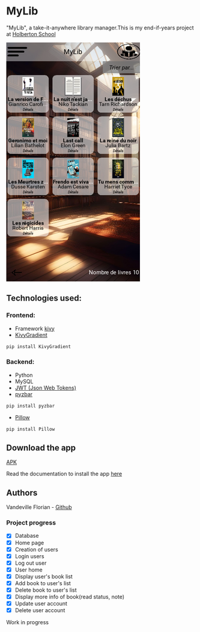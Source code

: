 # MyLib
"MyLib", a take-it-anywhere library manager.This is my end-if-years project at [Holberton School](https://www.holbertonschool.fr/)

![MyLib](img_readme/lib.png)

## Technologies used:
### Frontend:
* Framework [kivy](https://kivy.org/)
* [KivyGradient](https://pypi.org/project/KivyGradient/#description)
```bash
pip install KivyGradient
```

### Backend:
* Python
* MySQL
* [JWT (Json Web Tokens)](https://jwt.io/introduction)
* [pyzbar](https://pypi.org/project/pyzbar/)
```bash
pip install pyzbar
```
* [Pillow](https://pillow.readthedocs.io/en/stable/index.html)
```bash
pip install Pillow
```

## Download the app
[APK](APK/mylib-0.1-arm64-v8a_armeabi-v7a-debug.apk)

Read the documentation to install the app [here](APK/README.md)
## Authors
Vandeville Florian - [Github](https://github.com/VandevilleF)


### Project progress
- [x] Database
- [x] Home page
- [x] Creation of users
- [x] Login users
- [x] Log out user
- [x] User home
- [x] Display user's book list
- [x] Add book to user's list
- [x] Delete book to user's list
- [x] Display more info of book(read status, note)
- [x] Update user account
- [x] Delete user account

Work in progress
